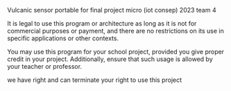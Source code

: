 Vulcanic sensor portable for final project micro (iot consep) 2023
team 4

It is legal to use this program or architecture as long as it is not for commercial purposes or payment, and there are no restrictions on its use in specific applications or other contexts.

You may use this program for your school project, provided you give proper credit in your project. Additionally, ensure that such usage is allowed by your teacher or professor.

we have right and can terminate your right to use this project
